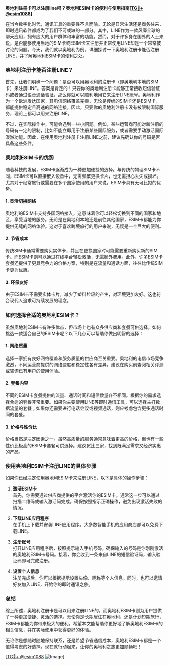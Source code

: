 **奥地利註冊卡可以注册line吗？奥地利ESIM卡的便利与使用指南[[TG💪+ @esim1088](https://t.me/s/esim1088)]**

在当今数字化时代，通讯工具的重要性不言而喻。无论是日常生活还是商务往来，即时通讯软件都成为了我们不可或缺的一部分。其中，LINE作为一款风靡全球的聊天应用，拥有庞大的用户群体和丰富的功能。然而，对于许多身在国外的人士来说，是否能够使用当地的SIM卡或ESIM卡来注册并正常使用LINE却是一个常常被讨论的问题。今天，我们就以奥地利为例，详细探讨一下奥地利注册卡能否注册LINE，并了解奥地利ESIM卡的便利之处。

### 奥地利注册卡能否注册LINE？

首先，让我们明确一个问题：是否可以用奥地利的注册卡（即奥地利本地的SIM卡）来注册LINE。答案是肯定的！只要你的奥地利注册卡能够正常接收短信验证码或者通过语音通话验证，那么你就可以顺利地用它来注册LINE账号。奥地利作为一个欧洲发达国家，其电信网络覆盖完善，无论是传统的SIM卡还是ESIM卡，都能提供稳定且高速的网络连接。因此，只要你的奥地利注册卡没有被限制国际服务，理论上都可以用来注册LINE。

不过，在实际操作中，可能会遇到一些小问题。例如，某些运营商可能对新注册的号码有一定的限制，比如不能立即用于注册某些国际服务，或者需要手动激活国际漫游功能。因此，在使用奥地利注册卡注册LINE之前，建议先确认你的号码是否具备这些条件。

### 奥地利ESIM卡的优势

随着科技的发展，ESIM卡逐渐成为一种更加便捷的选择。与传统的物理SIM卡不同，ESIM卡可以直接嵌入设备中，无需频繁更换卡片，也无需担心丢失或损坏。尤其对于经常旅行或需要在多个国家使用的用户来说，ESIM卡具有无可比拟的优势。

#### 1. **灵活切换网络**
奥地利的ESIM卡支持多国网络接入，这意味着你可以轻松切换到不同的国家和地区，享受当地的服务。无论是在奥地利本地还是前往其他国家，ESIM卡都能为你提供无缝的网络体验。这对于喜欢跨境旅行的用户来说，无疑是一个巨大的便利。

#### 2. **节省成本**
传统SIM卡通常需要购买实体卡，并且在更换国家时可能需要重新购买新的SIM卡。而ESIM卡则可以通过在线平台轻松激活，无需额外费用。此外，许多ESIM卡套餐还提供了更具竞争力的价格方案，特别是在流量和通话方面，往往比传统SIM卡更为优惠。

#### 3. **环保友好**
由于ESIM卡不需要实体卡片，减少了塑料垃圾的产生，对环境更加友好。这也符合现代人追求可持续发展的理念。

### 如何选择合适的奥地利ESIM卡？

虽然奥地利ESIM卡有许多优点，但市场上也有众多供应商和套餐可供选择。如何挑选一款适合自己的ESIM卡呢？以下几点可以帮助你做出明智的选择：

#### 1. **网络质量**
选择一家拥有良好网络覆盖和服务质量的供应商至关重要。奥地利的电信市场竞争激烈，不同运营商提供的网络速度和稳定性各有差异。建议在购买前查阅相关评测或咨询已有用户的使用体验。

#### 2. **套餐内容**
不同的ESIM卡套餐提供的流量、通话时间和短信数量各不相同。根据你的需求选择合适的套餐非常重要。如果你主要使用LINE等即时通讯工具，可以选择主打数据流量的套餐；如果你还需要进行电话会议或视频通话，则应考虑包含更多通话时间的套餐。

#### 3. **价格与性价比**
价格当然是决定因素之一。虽然高质量的服务通常意味着更高的价格，但也有一些性价比极高的ESIM卡套餐可供选择。建议货比三家，找到既满足需求又经济实惠的产品。

### 使用奥地利ESIM卡注册LINE的具体步骤

如果你已经决定使用奥地利ESIM卡来注册LINE，以下是具体的操作步骤：

1. **激活ESIM卡**  
   首先，你需要通过供应商提供的平台激活你的ESIM卡。通常这一步可以通过扫描二维码或输入激活码完成。确保按照指示正确操作，避免出现激活失败的情况。

2. **下载LINE应用程序**  
   在手机上下载并安装LINE应用程序。大多数智能手机的应用商店都可以免费下载LINE。

3. **注册账号**  
   打开LINE应用程序后，按照提示输入手机号码。确保输入的号码是你刚刚激活的奥地利ESIM卡号码。接着，你会收到一条来自LINE的短信验证码，输入验证码即可完成注册。

4. **设置个人信息**  
   注册完成后，你可以根据提示设置头像、昵称等个人信息。同时，也可以邀请好友加入LINE，开始你的即时通讯之旅。

### 总结

综上所述，奥地利注册卡是可以用来注册LINE的，而奥地利ESIM卡则为用户提供了一种更加便捷、灵活的选择。无论你是长期居住在奥地利，还是计划短期旅行，ESIM卡都能为你带来极大的便利。希望本文能帮助你更好地了解奥地利ESIM卡的相关信息，并在实际使用中获得更好的体验。

无论你是想随时随地保持联系，还是希望节省通信成本，奥地利ESIM卡都是一个值得考虑的好选择。现在就行动起来，让你的奥地利之旅更加顺畅吧！

[[TG💪+ @esim1088](https://t.me/s/esim1088) ![Image](https://i.postimg.cc/4NQfJmqS/Snipaste-2025-05-13-00-14-12.png)]